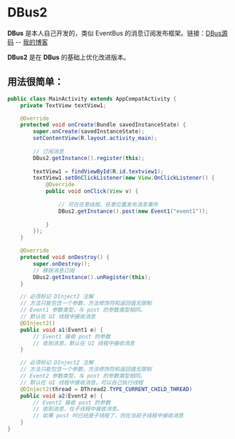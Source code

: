# DBus2

**DBus** 是本人自己开发的，类似 EventBus 的消息订阅发布框架。链接：[DBus源码](https://github.com/mengzhinan/DBus "点击查看 DBus 源码")   --   [我的博客](https://blog.csdn.net/fesdgasdgasdg/article/details/79121783 "点击查看博客")

**DBus2** 是在 **DBus** 的基础上优化改进版本。

## 用法很简单：


```java
public class MainActivity extends AppCompatActivity {
    private TextView textView1;

    @Override
    protected void onCreate(Bundle savedInstanceState) {
        super.onCreate(savedInstanceState);
        setContentView(R.layout.activity_main);
        
        // 订阅消息
        DBus2.getInstance().register(this);
        
        textView1 = findViewById(R.id.textview1);
        textView1.setOnClickListener(new View.OnClickListener() {
            @Override
            public void onClick(View v) {
                
                // 可在任意线程、任意位置发布消息事件
                DBus2.getInstance().post(new Event1("event1"));
                
            }
        });
    }

    @Override
    protected void onDestroy() {
        super.onDestroy();
        // 移除消息订阅
        DBus2.getInstance().unRegister(this);
    }

    // 必须标记 DInject2 注解
    // 方法只能包含一个参数，方法修饰符和返回值无限制
    // Event1 参数类型，与 post 的参数类型相同。
    // 默认在 UI 线程中接收消息
    @DInject2()
    public void a1(Event1 e) {
        // Event1 接收 post 的参数
        // 收到消息，默认在 UI 线程中接收消息
    }

    // 必须标记 DInject2 注解
    // 方法只能包含一个参数，方法修饰符和返回值无限制
    // Event2 参数类型，与 post 的参数类型相同。
    // 默认在 UI 线程中接收消息，可以自己执行线程
    @DInject2(thread = DThread2.TYPE_CURRENT_CHILD_THREAD)
    public void a2(Event2 e) {
        // Event2 接收 post 的参数
        // 收到消息，在子线程中接收消息。
        // 如果 post 时已经是子线程了，则在当前子线程中接收消息
    }
}

```



